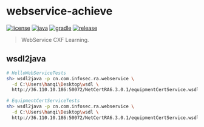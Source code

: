 # webservice-achieve

[![license](https://img.shields.io/badge/license-MIT-green.svg?style=flat&logo=github)](https://www.mit-license.org)
[![java](https://img.shields.io/badge/java-1.8-brightgreen.svg?style=flat&logo=java)](https://www.oracle.com/java/technologies/javase-downloads.html)
[![gradle](https://img.shields.io/badge/gradle-6.3-brightgreen.svg?style=flat&logo=gradle)](https://docs.gradle.org/6.3/userguide/installation.html)
[![release](https://img.shields.io/badge/release-0.1.0-blue.svg)](https://github.com/aaric/webservice-achieve/releases)

> WebService CXF Learning.

## wsdl2java

```bash
# HelloWebServiceTests
sh> wsdl2java -p cn.com.infosec.ra.webservice \
  -d C:\Users\hanqi\Desktop\wsdl \
  http://36.110.10.186:50072/NetCertRA6.3.0.1/equipmentCertService.wsdl

# EquipmentCertServiceTests
sh> wsdl2java -p cn.com.infosec.ra.webservice \
  -d C:\Users\hanqi\Desktop\wsdl \
  http://36.110.10.186:50072/NetCertRA6.3.0.1/equipmentCertService.wsdl
```
